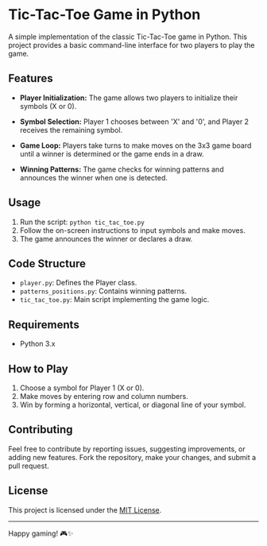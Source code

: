 
# Tic-Tac-Toe Game in Python

A simple implementation of the classic Tic-Tac-Toe game in Python. This project provides a basic command-line interface for two players to play the game.

## Features

- **Player Initialization:** The game allows two players to initialize their symbols (X or 0).

- **Symbol Selection:** Player 1 chooses between 'X' and '0', and Player 2 receives the remaining symbol.

- **Game Loop:** Players take turns to make moves on the 3x3 game board until a winner is determined or the game ends in a draw.

- **Winning Patterns:** The game checks for winning patterns and announces the winner when one is detected.

## Usage

1. Run the script: `python tic_tac_toe.py`
2. Follow the on-screen instructions to input symbols and make moves.
3. The game announces the winner or declares a draw.

## Code Structure

- `player.py`: Defines the Player class.
- `patterns_positions.py`: Contains winning patterns.
- `tic_tac_toe.py`: Main script implementing the game logic.

## Requirements

- Python 3.x

## How to Play

1. Choose a symbol for Player 1 (X or 0).
2. Make moves by entering row and column numbers.
3. Win by forming a horizontal, vertical, or diagonal line of your symbol.

## Contributing

Feel free to contribute by reporting issues, suggesting improvements, or adding new features. Fork the repository, make your changes, and submit a pull request.

## License

This project is licensed under the [MIT License](LICENSE.txt).

---

Happy gaming! 🎮✨
